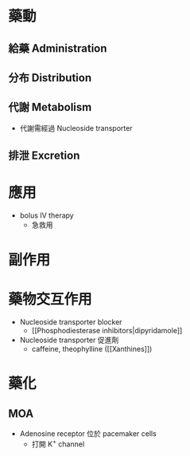 # 藥動
## 給藥 Administration
## 分布 Distribution
## 代謝 Metabolism
- 代謝需經過 Nucleoside transporter
## 排泄 Excretion
# 應用
- bolus IV therapy
	- 急救用
# 副作用
# 藥物交互作用
- Nucleoside transporter blocker
	-  [[Phosphodiesterase inhibitors|dipyridamole]]
- Nucleoside transporter 促進劑
	- caffeine, theophylline ([[Xanthines]]) 
# 藥化
## MOA
- Adenosine receptor 位於 pacemaker cells
	- 打開 K<sup>+</sup> channel